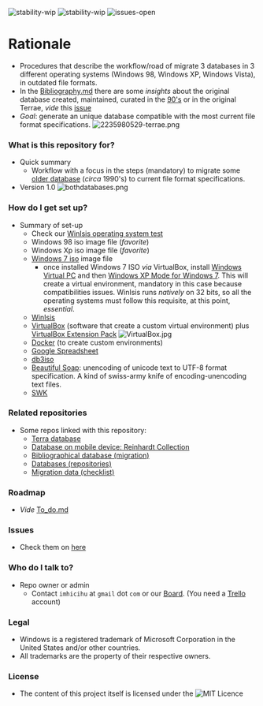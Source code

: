 ![stability-wip](https://bitbucket.org/repo/ekyaeEE/images/477405737-stability_work_in_progress.png)
![stability-wip](https://bitbucket.org/repo/ekyaeEE/images/3847436881-internal_use_stable.png)
![issues-open](https://bitbucket.org/repo/ekyaeEE/images/2944199103-issues_open.png)

# Rationale #

* Procedures that describe the workflow/road of migrate 3 databases in 3 different operating systems (Windows 98, Windows XP, Windows Vista), in outdated file formats. 
* In the [Bibliography.md](https://bitbucket.org/imhicihu/winisis-migration/src/master/Bibliography.md) there are some _insights_ about the original database created, maintained, curated in the [90's](https://bitbucket.org/imhicihu/terrae-database/src/master/README.md) or in the original Terrae, _vide_ this [issue](https://bitbucket.org/imhicihu/winisis-migration/issues/5/workflow-insights-internal-use)
* _Goal_: generate an unique database compatible with the most current file format specifications.
![2235980529-terrae.png](https://bitbucket.org/repo/Kr5x8n6/images/3748228110-2235980529-terrae.png)

### What is this repository for? ###

* Quick summary
     - Workflow with a focus in the steps (mandatory) to migrate some [older database](https://bitbucket.org/imhicihu/terrae-database/src/master/README.md) (_circa_ 1990's) to current file format specifications. 
* Version 1.0
![bothdatabases.png](https://bitbucket.org/repo/Kr5x8n6/images/598019471-bothdatabases.png)

### How do I get set up? ###

* Summary of set-up
     - Check our [WinIsis operating system test](https://bitbucket.org/imhicihu/winisis-migration/issues/1/software-winisis-compatibility-test)
     - Windows 98 iso image file (_favorite_)
     - Windows Xp iso image file (_favorite_)
     - [Windows 7 iso](https://www.microsoft.com/en-us/software-download/windows7) image file
          + once installed Windows 7 ISO _via_ VirtualBox, install [Windows Virtual PC](https://www.microsoft.com/es-ar/download/details.aspx?id=3702) and then [Windows XP Mode for Windows 7](https://www.microsoft.com/es-ar/download/details.aspx?id=8002). This will create a virtual environment, mandatory in this case because compatibilities issues. WinIsis runs _natively_ on 32 bits, so all the operating systems must follow this requisite, at this point, *essential*. 
	 - [WinIsis](http://biblio1.mdp.edu.ar/index2.php?pagina=recursos/wisis/winisis.php)
     - [VirtualBox](https://www.virtualbox.org/) (software that create a custom virtual environment) plus [VirtualBox Extension Pack](https://www.virtualbox.org/wiki/Downloads)
     ![VirtualBox.jpg](https://bitbucket.org/repo/Kr5x8n6/images/2125357806-VirtualBox.jpg)
     - [Docker](https://www.docker.com/) (to create custom environments)
     - [Google Spreadsheet](https://spreadsheets.google.com/)
     - [db3iso](ftp://library.tomsk.ru/pub/isis/isis_products/db-iso/ver2/db3iso.zip)
     - [Beautiful Soap](https://www.crummy.com/software/BeautifulSoup/#Download): unencoding of unicode text to UTF-8 format specification. A kind of swiss-army knife of encoding-unencoding text files. 
     - [SWK](ftp://irbis.tomsk.ru/pub/isis/isis_products/swk-isis-utilites/)

### Related repositories

* Some repos linked with this repository:
     - [Terra database](https://bitbucket.org/imhicihu/terrae-database/src/master/)
     - [Database on mobile device: Reinhardt Collection](https://bitbucket.org/imhicihu/database-on-mobile-device/src/master/)
     - [Bibliographical database (migration)](https://bitbucket.org/imhicihu/bibliographical-database-migration/src/master/)
     - [Databases (repositories)](https://bitbucket.org/imhicihu/databases-repositories/src/master/)
     - [Migration data (checklist)](https://bitbucket.org/imhicihu/migration-data-checklist/src/master/)

### Roadmap
* _Vide_ [To_do.md](https://bitbucket.org/imhicihu/winisis-migration/src/master/To%20Do.md)

### Issues ###

* Check them on [here](https://bitbucket.org/imhicihu/winisis-migration/issues)

### Who do I talk to? ###

* Repo owner or admin
     - Contact `imhicihu` at `gmail` dot `com` or our [Board](https://bitbucket.org/imhicihu/win-isis-migration/addon/trello/trello-board). (You need a [Trello](https://trello.com/) account)

### Legal ###

* Windows is a registered trademark of Microsoft Corporation in the United States and/or other countries.
* All trademarks are the property of their respective owners.

### License ###
* The content of this project itself is licensed under the ![MIT Licence](https://bitbucket.org/repo/ekyaeEE/images/2049852260-MIT-license-green.png) 